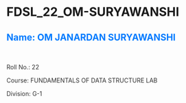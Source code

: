 # FDSL_22_OM-SURYAWANSHI
<h2 style="font-weight: bold; color: #007bff;">Name: OM JANARDAN SURYAWANSHI</h2>
<br>
<p style="color: #333;">Roll No.: 22</p>
<p style="color: #333;">Course: FUNDAMENTALS OF DATA STRUCTURE LAB</p>
<p style="color: #333;">Division: G-1</p>
